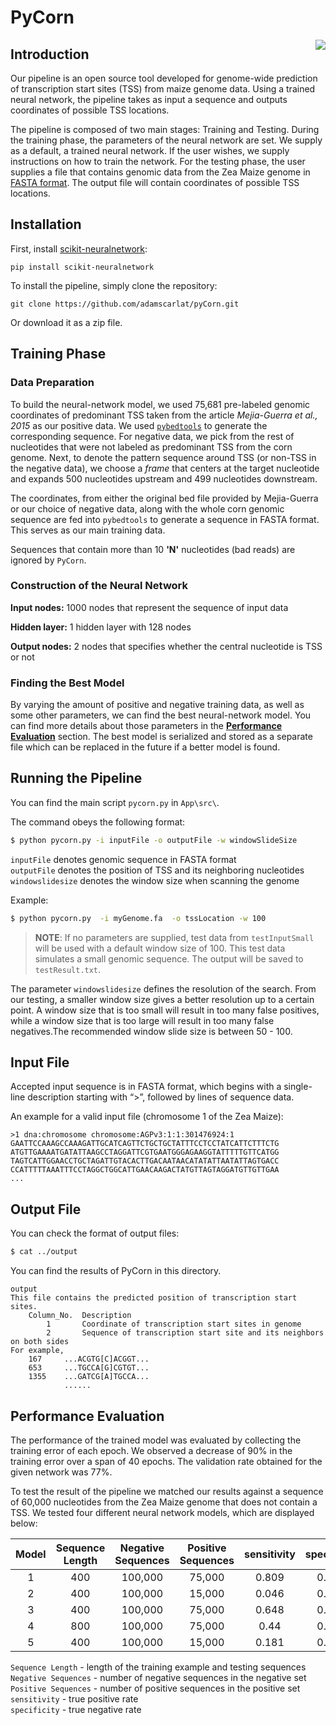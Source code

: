 # PyCorn
<img align="right" src="https://dl.dropboxusercontent.com/u/92784443/pyCorn_small.jpeg">

## Introduction
Our pipeline is an open source tool developed for genome-wide prediction of transcription start sites (TSS) from maize genome data. Using a trained neural network, the pipeline takes as input a sequence and outputs coordinates of possible TSS locations.

The pipeline is composed of two main stages: Training and Testing.
During the training phase, the parameters of the neural network are set. We supply as a default, a trained neural network. If the user wishes, we supply instructions on how to train the network.
For the testing phase, the user supplies a file that contains genomic data from the Zea Maize genome in [FASTA format](http://zhanglab.ccmb.med.umich.edu/FASTA/). The output file will contain coordinates of possible TSS locations.

## Installation
First, install [scikit-neuralnetwork](https://github.com/aigamedev/scikit-neuralnetwork):
```
pip install scikit-neuralnetwork
```

To install the pipeline, simply clone the repository:
```
git clone https://github.com/adamscarlat/pyCorn.git
```
Or download it as a zip file.

## Training Phase

### Data Preparation
To build the neural-network model, we used 75,681 pre-labeled genomic coordinates of predominant TSS taken from the article *Mejia-Guerra et al., 2015* as our positive data. We used [`pybedtools`](https://pypi.python.org/pypi/pybedtools) to generate the corresponding sequence. For negative data, we pick from the rest of nucleotides that were not labeled as predominant TSS from the corn genome. Next, to denote the pattern sequence around TSS (or non-TSS in the negative data), we choose a *frame* that centers at the target nucleotide and expands 500 nucleotides upstream and 499 nucleotides downstream.

The coordinates, from either the original bed file provided by Mejia-Guerra or our choice of negative data, along with the whole corn genomic sequence are fed into `pybedtools` to generate a sequence in FASTA format. This serves as our main training data.

Sequences that contain more than 10 **'N'** nucleotides (bad reads) are ignored by `PyCorn`.

### Construction of the Neural Network
**Input nodes:** 1000 nodes that represent the sequence of input data

**Hidden layer:** 1 hidden layer with 128 nodes

**Output nodes:** 2 nodes that specifies whether the central nucleotide is TSS or not

### Finding the Best Model
By varying the amount of positive and negative training data, as well as some other parameters, we can find the best neural-network model. You can find more details about those parameters in the [**Performance Evaluation**](#performance-evaluation) section. The best model is serialized and stored as a separate file which can be replaced in the future if a better model is found.

## Running the Pipeline
You can find the main script `pycorn.py` in `App\src\`.

The command obeys the following format:
```sh
$ python pycorn.py -i inputFile -o outputFile -w windowSlideSize
```
`inputFile` denotes genomic sequence in FASTA format  
`outputFile` denotes the position of TSS and its neighboring nucleotides  
`windowslidesize` denotes the window size when scanning the genome  

Example:
```sh
$ python pycorn.py  -i myGenome.fa  -o tssLocation -w 100
```

> **NOTE**: If no parameters are supplied, test data from `testInputSmall` will be used with a default window size of 100. This test data simulates a small genomic sequence. The output will be saved to `testResult.txt`.

The parameter `windowslidesize` defines the resolution of the search. From our testing, a smaller window size gives a better resolution up to a certain point. A window size that is too small will result in too many false positives, while a window size that is too large will result in too many false negatives.The recommended window slide size is between 50 - 100.

## Input File
Accepted input sequence is in FASTA format, which begins with a single-line description starting with “>”, followed by lines of sequence data.

An example for a valid input file (chromosome 1 of the Zea Maize):
```
>1 dna:chromosome chromosome:AGPv3:1:1:301476924:1
GAATTCCAAAGCCAAAGATTGCATCAGTTCTGCTGCTATTTCCTCCTATCATTCTTTCTG
ATGTTGAAAATGATATTAAGCCTAGGATTCGTGAATGGGAGAAGGTATTTTTGTTCATGG
TAGTCATTGGAACCTGCTAGATTGTACACTTGACAATAACATATATTAATATTAGTGACC
CCATTTTTAAATTTCCTAGGCTGGCATTGAACAAGACTATGTTAGTAGGATGTTGTTGAA
...
```

## Output File
You can check the format of output files:
```sh
$ cat ../output
```
	
You can find the results of PyCorn in this directory.
```
output
This file contains the predicted position of transcription start sites.
    Column_No.	Description
        1		Coordinate of transcription start sites in genome
        2		Sequence of transcription start site and its neighbors on both sides
For example,
	167 	...ACGTG[C]ACGGT...
	653		...TGCCA[G]CGTGT...
	1355	...GATCG[A]TGCCA...
			......
```

## Performance Evaluation

The performance of the trained model was evaluated by collecting the training error of each epoch. We observed a decrease of 90% in the training error over a span of 40 epochs. The validation rate obtained for the given network was 77%.

To test the result of the pipeline we matched our results against a sequence of 60,000 nucleotides from the Zea Maize genome that does not contain a TSS. We tested four different neural network models, which are displayed below:

| Model      |   Sequence Length      | Negative Sequences | Positive Sequences | sensitivity | specificity |  
|:----------:|:----------------------:|:------------------:|:------------------:|:-----------:|:-----------:|
| 1          |      400               |     100,000        |  	75,000	        |  0.809      |   0.702     |
| 2          |      400               |     100,000        |    15,000          |  0.046      |   0.994     |
| 3          |      400               |     100,000        |    75,000          |  0.648      |   0.799     |
| 4          |      800               |     100,000        |    75,000          |  0.44       |   0.898     |
| 5          |      400               |     100,000        |    15,000          |  0.181      |   0.967     |

`Sequence Length` - length of the training example and testing sequences  
`Negative Sequences` - number of negative sequences in the negative set  
`Positive Sequences` - number of positive sequences in the positive set  
`sensitivity` - true positive rate  
`specificity` - true negative rate  
